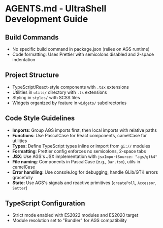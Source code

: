 # AGENTS.md - UltraShell Development Guide

## Build Commands
- No specific build command in package.json (relies on AGS runtime)
- Code formatting: Uses Prettier with semicolons disabled and 2-space indentation

## Project Structure
- TypeScript/React-style components with `.tsx` extensions
- Utilities in `utils/` directory with `.ts` extensions
- Styling in `styles/` with SCSS files
- Widgets organized by feature in `widgets/` subdirectories

## Code Style Guidelines
- **Imports**: Group AGS imports first, then local imports with relative paths
- **Functions**: Use PascalCase for React components, camelCase for utilities
- **Types**: Define TypeScript types inline or import from `gi://` modules
- **Formatting**: Prettier config enforces no semicolons, 2-space tabs
- **JSX**: Use AGS's JSX implementation with `jsxImportSource: "ags/gtk4"`
- **File naming**: Components in PascalCase (e.g., `Bar.tsx`), utils in camelCase
- **Error handling**: Use console.log for debugging, handle GLib/GTK errors gracefully
- **State**: Use AGS's signals and reactive primitives (`createPoll`, `Accessor`, `Setter`)

## TypeScript Configuration
- Strict mode enabled with ES2022 modules and ES2020 target
- Module resolution set to "Bundler" for AGS compatibility